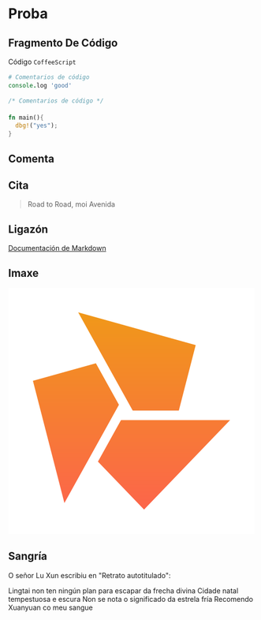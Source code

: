 [Markdown 全局注释]:#

# Proba

## Fragmento De Código

Código `CoffeeScript`

```coffee
# Comentarios de código
console.log 'good'


```

```rust
/* Comentarios de código */

fn main(){
  dbg!("yes");
}
```

## Comenta

<!-- HTML 注释 --> 

<!-- 多行注释 --> 

## Cita

> Road to Road, moi Avenida

## Ligazón

[Documentación de Markdown](https://github.com/xxai-art/xxai-art-md)

## Imaxe

![Identidade de marca xxAI.Art](https://raw.githubusercontent.com/xxai-art/web/main/file/svg/logo.svg)

## Sangría

O señor Lu Xun escribiu en "Retrato autotitulado":

  Lingtai non ten ningún plan para escapar da frecha divina
  Cidade natal tempestuosa e escura
  Non se nota o significado da estrela fría
  Recomendo Xuanyuan co meu sangue


